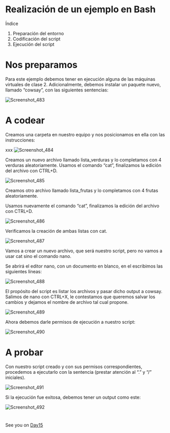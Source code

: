 
# Realización de un ejemplo en Bash


Índice


1. Preparación del entorno
2. Codificación del script
3. Ejecución del script

#
#

# Nos preparamos

Para este ejemplo debemos tener en ejecución alguna de las máquinas virtuales de clase 2. Adicionalmente, debemos instalar un paquete nuevo, llamado “cowsay”, con las siguientes sentencias:

![Screenshot_483](https://user-images.githubusercontent.com/96561825/170154079-ef198600-d188-44ec-80a5-4a3d60531ef3.png)

#
#

# A codear
Creamos una carpeta en nuestro equipo y nos posicionamos en ella con las instrucciones:

xxx
![Screenshot_484](https://user-images.githubusercontent.com/96561825/170154094-cb6070d3-8db6-465b-afd5-328c3dce3a47.png)

Creamos un nuevo archivo llamado lista_verduras y lo completamos con 4 verduras aleatoriamente. Usamos el comando “cat”, finalizamos la edición del archivo con CTRL+D.

![Screenshot_485](https://user-images.githubusercontent.com/96561825/170154099-1c327d1d-54d5-4668-84dc-2b1cd656da2e.png)

Creamos otro archivo llamado lista_frutas y lo completamos con 4 frutas aleatoriamente.

Usamos nuevamente el comando “cat”, finalizamos la edición del archivo con CTRL+D.

![Screenshot_486](https://user-images.githubusercontent.com/96561825/170154107-ed2b77a7-67d3-4730-a4d8-eacc703c2681.png)

Verificamos la creación de ambas listas con cat.

![Screenshot_487](https://user-images.githubusercontent.com/96561825/170154115-a7b16a69-ca9a-44f8-b5c5-7a54079a8d11.png)

Vamos a crear un nuevo archivo, que será nuestro script, pero no vamos a usar cat sino el comando nano.


Se abrirá el editor nano, con un documento en blanco, en el escribimos las siguientes líneas:

![Screenshot_488](https://user-images.githubusercontent.com/96561825/170154124-53f7c93b-5cf8-4db5-b4c3-9302798f8709.png)

El propósito del script es listar los archivos y pasar dicho output a cowsay. Salimos de nano con CTRL+X, le contestamos que queremos salvar los cambios y dejamos el nombre de archivo tal cual propone.


![Screenshot_489](https://user-images.githubusercontent.com/96561825/170154144-626b1d62-22f0-4119-a8cb-c1260649f399.png)

Ahora debemos darle permisos de ejecución a nuestro script:


![Screenshot_490](https://user-images.githubusercontent.com/96561825/170154160-81f59d72-3a3a-4766-94c0-f5be69a6c43b.png)

#
#

# A probar

Con nuestro script creado y con sus permisos correspondientes, procedemos a ejecutarlo con la sentencia (prestar atención al “.” y “/” iniciales).


![Screenshot_491](https://user-images.githubusercontent.com/96561825/170154169-7d3dd191-49b5-40ad-b174-3d847c2f440f.png)


Si la ejecución fue exitosa, debemos tener un output como este:



![Screenshot_492](https://user-images.githubusercontent.com/96561825/170154174-fc272597-7e57-47d7-a72b-455c3ec8932a.png)












#
#
#





See you on [Day15](day15.md)

